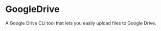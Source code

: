 GoogleDrive
===========

A Google Drive CLI tool that lets you easily upload files to Google Drive. 
